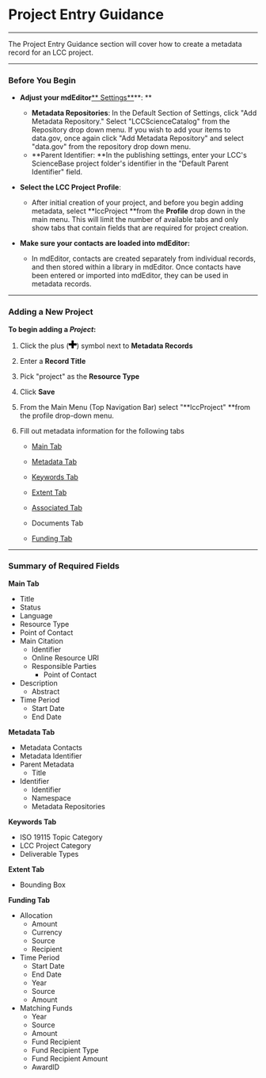# Project Entry Guidance

---

The Project Entry Guidance section will cover how to create a metadata record for an LCC project.

---

### Before You Begin

* **Adjust your mdEditor**[** Settings**](/settings.md)**: **

  * **Metadata Repositories**: In the Default Section of Settings, click "Add Metadata Repository." Select "LCCScienceCatalog" from the Repository drop down menu. If you wish to add your items to data.gov, once again click "Add Metadata Repository" and select "data.gov" from the repository drop down menu.
  * **Parent Identifier: **In the publishing settings, enter your LCC's ScienceBase project folder's identifier in the "Default Parent Identifier" field.

* **Select the LCC Project Profile**:

  * After initial creation of your project, and before you begin adding metadata, select **lccProject **from the **Profile** drop down in the main menu. This will limit the number of available tabs and only show tabs that contain fields that are required for project creation.

* **Make sure your contacts are loaded into mdEditor:**

  * In mdEditor, contacts are created separately from individual records, and then stored within a library in mdEditor. Once contacts have been entered or imported into mdEditor, they can be used in metadata records.

---

### Adding a New Project

**To begin adding a **_**Project**_**:**

1. Click the plus \(![](/assets/symbol_plus_16.png)\) symbol next to **Metadata Records**
2. Enter a **Record Title**
3. Pick "project" as the **Resource Type**
4. Click **Save**
5. From the Main Menu \(Top Navigation Bar\) select "**lccProject" **from the profile drop-down menu. 
6. Fill out metadata information for the following tabs

   * [Main Tab](/record/main/record-main-copy.md)

   * [Metadata Tab](/record/main/metadata-tab.md)

   * [Keywords Tab](/record/main/keywords-tab.md)

   * [Extent Tab](/record/main/extent-tab.md)

   * [Associated Tab](/record/main/associating-records.md)

   * Documents Tab

   * [Funding Tab](/record/main/funding-tab.md)

---

### Summary of Required Fields

**Main Tab**

* Title
* Status
* Language
* Resource Type
* Point of Contact
* Main Citation
  * Identifier
  * Online Resource URI
  * Responsible Parties 
    * Point of Contact
* Description
  * Abstract
* Time Period
  * Start Date
  * End Date

**Metadata Tab**

* Metadata Contacts
* Metadata Identifier
* Parent Metadata
  * Title 
* Identifier 
  * Identifier
  * Namespace
  * Metadata Repositories 

**Keywords Tab**

* ISO 19115 Topic Category
* LCC Project Category 
* Deliverable Types

**Extent Tab**

* Bounding Box

**Funding Tab**

* Allocation
  * Amount 
  * Currency 
  * Source 
  * Recipient 
* Time Period
  * Start Date
  * End Date
  * Year 
  * Source
  * Amount 
* Matching Funds
  * Year
  * Source 
  * Amount 
  * Fund Recipient 
  * Fund Recipient Type
  * Fund Recipient Amount 
  * AwardID 



